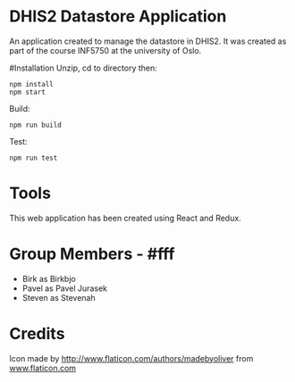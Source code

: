 # DHIS2 Datastore Application
An application created to manage the datastore in DHIS2. It was created as part of the course INF5750 at the university of Oslo.

#Installation
 Unzip, cd to directory then:
``` ssh 
npm install
npm start 
 ```

Build: 
``` ssh 
npm run build
``` 


Test:
``` ssh 
npm run test
``` 

# Tools
This web application has been created using React and Redux.

# Group Members - #fff
- Birk as Birkbjo
- Pavel as Pavel Jurasek
- Steven as Stevenah

# Credits
Icon made by http://www.flaticon.com/authors/madebyoliver from www.flaticon.com

